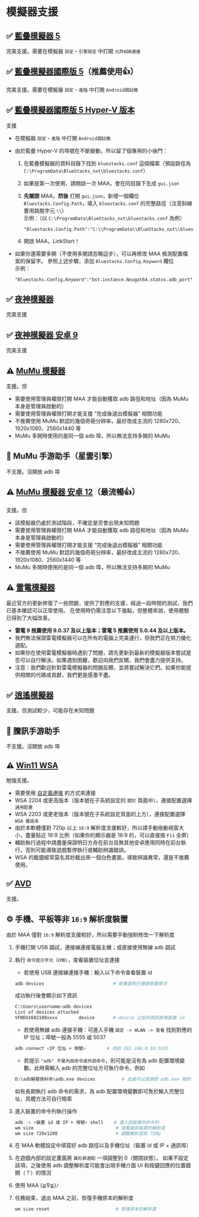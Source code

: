# 模擬器支援

## ✅ [藍疊模擬器 5](https://www.bluestacks.cn/)

完美支援。需要在模擬器 `設定` - `引擎設定` 中打開 `允許ADB連接`

## ✅ [藍疊模擬器國際版 5](https://www.bluestacks.com/tw/index.html)（推薦使用👍）

完美支援。需要在模擬器 `設定` - `進階` 中打開 `Android調試橋`

## ✅ [藍疊模擬器國際版 5 Hyper-V 版本](https://support.bluestacks.com/hc/zh-tw/articles/4415238471053-BlueStacks-5-%E6%94%AF%E6%8F%B4-Hyper-V-%E7%9A%84-Windows-10-%E5%92%8C-11-%E4%B8%8A%E7%9A%84%E9%9B%BB%E8%85%A6%E8%A6%8F%E6%A0%BC%E9%9C%80%E6%B1%82)

支援

- 在模擬器 `設定` - `進階` 中打開 `Android調試橋`
- 由於藍疊 Hyper-V 的埠號在不斷變動，所以留了個專用的小後門：

    1. 在藍疊模擬器的資料目錄下找到 `bluestacks.conf` 這個檔案（預設路徑為 `C:\ProgramData\BlueStacks_nxt\bluestacks.conf`）
    2. 如果是第一次使用，請開啟一次 MAA，會在同目錄下生成 `gui.json`
    3. **先關閉** MAA，**然後** 打開 `gui.json`，新增一個欄位 `Bluestacks.Config.Path`，填入 `bluestacks.conf` 的完整路徑（注意斜線要用跳脫字元 `\\`）<br>
  示例：（以 `C:\ProgramData\BlueStacks_nxt\bluestacks.conf` 為例）

        ```jsonc
        "Bluestacks.Config.Path":"C:\\ProgramData\\BlueStacks_nxt\\bluestacks.conf",
        ```

    4. 開啟 MAA，LinkStart！

- 如果你還需要多開（不使用多開請忽略這步），可以再修改 MAA 檢測配置檔案的保留字。
    參照上述步驟，添加 `Bluestacks.Config.Keyword` 欄位<br>
    示例：

    ```jsonc
    "Bluestacks.Config.Keyword":"bst.instance.Nougat64.status.adb_port",
    ```

## ✅ [夜神模擬器](https://www.yeshen.com/)

完美支援

## ✅ [夜神模擬器 安卓 9](https://www.yeshen.com/)

完美支援

## ⚠️ [MuMu 模擬器](https://mumu.163.com/)

支援。但

- 需要使用管理員權限打開 MAA 才能自動獲取 adb 路徑和地址（因為 MuMu 本身是管理員啟動的）
- 需要使用管理員權限打開才能支援 “完成後退出模擬器” 相關功能
- 不推薦使用 MuMu 默認的幾個奇葩分辨率，最好改成主流的 1280x720、1920x1080、2560x1440 等
- MuMu 多開時使用的是同一個 adb 埠，所以無法支持多開的 MuMu

## 🚫 MuMu 手游助手（星雲引擎）

不支援。沒開放 adb 埠

## ⚠️ [MuMu 模擬器 安卓 12](https://mumu.163.com/)（最流暢👍）

支援。但

- 該模擬器仍處於測試階段，不確定是否會出現未知問題
- 需要使用管理員權限打開 MAA 才能自動獲取 adb 路徑和地址（因為 MuMu 本身是管理員啟動的）
- 需要使用管理員權限打開才能支援 “完成後退出模擬器” 相關功能
- 不推薦使用 MuMu 默認的幾個奇葩分辨率，最好改成主流的 1280x720、1920x1080、2560x1440 等
- MuMu 多開時使用的是同一個 adb 埠，所以無法支持多開的 MuMu

## ⚠️ [雷電模擬器](https://www.ldmnq.com/)

最近官方的更新修復了一些問題，提供了對應的支援，經過一段時間的測試，我們已基本確認可以正常使用。
在使用時仍需注意以下幾點，但整體來說，使用體驗已得到了大幅改善。

- **雷電 9 推薦使用 9.0.37 及以上版本；雷電 5 推薦使用 5.0.44 及以上版本。**
- 我們無法保證雷電模擬器可以在所有的電腦上完美運行，但我們正在努力優化適配。
- 如果你在使用雷電模擬器時遇到了問題，請先更新到最新的模擬器版本嘗試是否可以自行解決。如果遇到困難，歡迎向我們反饋，我們會盡力提供支持。
- 注意：我們歡迎針對雷電模擬器的問題反饋，並將嘗試解決它們。如果你能提供相關的代碼或貢獻，我們更是感激不盡。

## ✅ [逍遙模擬器](https://www.xyaz.cn/)

支援。但測試較少，可能存在未知問題

## 🚫 騰訊手游助手

不支援。沒開放 adb 埠

## ⚠️ [Win11 WSA](https://docs.microsoft.com/zh-cn/windows/android/wsa/)

勉強支援。

- 需要使用 [自定義連接](#%EF%B8%8F-自定義連接) 的方式來連接
- WSA 2204 或更高版本（版本號在子系統設定的 `關於` 頁面中），連接配置選擇 `通用配置`
- WSA 2203 或更老版本（版本號在子系統設定頁面的上方），連接配置選擇 `WSA 舊版本`
- 由於本軟體僅對 720p 以上 `16:9` 解析度支援較好，所以請手動拖動視窗大小，盡量貼近 16:9 比例（如果你的顯示器是 16:9 的，可以直接按 `F11` 全屏）
- 輔助執行過程中請盡量保證明日方舟在前台且無其他安卓應用同時在前台執行，否則可能導致遊戲暫停執行或輔助辨識錯誤。
- WSA 的截圖經常莫名其妙截出來一個白色畫面，導致辨識異常，還是不推薦使用。

## ✅ [AVD](https://developer.android.com/studio/run/managing-avds)

支援。

## ⚙️ 手機、平板等非 `16:9` 解析度裝置

由於 MAA 僅對 `16:9` 解析度支援較好，所以需要手動強制修改一下解析度

1. 手機打開 USB 調試，連接線連接電腦主機；或直接使用無線 adb 調試
2. 執行 `命令提示字元（CMD）`，查看裝置位址並連接

    - 若使用 USB 連接線連接手機：輸入以下命令查看裝置 id

    ```bash
    adb devices                          # 查看當前已連接裝置情況
    ```

    成功執行後會顯示如下資訊

    ```bash
    C:\Users\username>adb devices
    List of devices attached
    VFNDU1682100xxxx        device       # device 之前的資訊即為裝置 id
    ```

    - 若使用無線 adb 連接手機：可進入手機 `設定 -> WLAN -> 查看` 找到對應的 IP 位址；埠號一般為 5555 或 5037

    ```bash
    adb connect <IP 位址 + 埠號>        # 例如 192.168.0.10:5555
    ```

    - 若提示 `"adb" 不是內部命令或外部命令`，則可能是沒有為 adb 配置環境變數。此時需輸入 adb 的完整位址方可執行命令，例如

    ```bash
    D:\adb解壓資料夾\adb.exe devices          # 此處可以直接把 adb.exe 拖到 CMD 窗口裡，再輸入 [空格] devices
    ```

    如有長期執行 adb 命令的需求，為 adb 配置環境變數即可免於輸入完整位址，具體方法可自行檢索

3. 進入裝置的命令列執行操作

   ```bash
   adb -s <裝置 id 或 IP + 埠號> shell    # 進入該裝置的命令列
   wm size                               # 查看當前裝置的解析度
   wm size 720x1280                      # 調整解析度到 720p
   ```

4. 在 MAA 軟體設定中填寫好 adb 路徑以及手機位址（裝置 id 或 IP + 通訊埠）
5. 在遊戲內部的設定畫面將 `異形屏適配` 一項調整到 0（關閉狀態）。
    如果不設定該項，之後使用 adb 調整解析度可能會出現手機介面 UI 和按鍵回應的位置錯開（？）的情況
6. 使用 MAA  (≧∇≦)ﾉ
7. 任務結束，退出 MAA 之前，恢復手機原本的解析度

   ```bash
   wm size reset                         # 恢復原本的解析度
   ```

